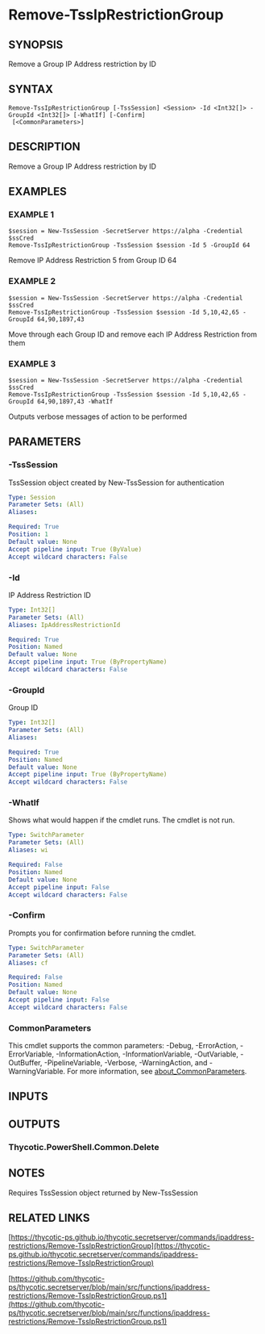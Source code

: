 # Remove-TssIpRestrictionGroup

## SYNOPSIS
Remove a Group IP Address restriction by ID

## SYNTAX

```
Remove-TssIpRestrictionGroup [-TssSession] <Session> -Id <Int32[]> -GroupId <Int32[]> [-WhatIf] [-Confirm]
 [<CommonParameters>]
```

## DESCRIPTION
Remove a Group IP Address restriction by ID

## EXAMPLES

### EXAMPLE 1
```
$session = New-TssSession -SecretServer https://alpha -Credential $ssCred
Remove-TssIpRestrictionGroup -TssSession $session -Id 5 -GroupId 64
```

Remove IP Address Restriction 5 from Group ID 64

### EXAMPLE 2
```
$session = New-TssSession -SecretServer https://alpha -Credential $ssCred
Remove-TssIpRestrictionGroup -TssSession $session -Id 5,10,42,65 -GroupId 64,90,1897,43
```

Move through each Group ID and remove each IP Address Restriction from them

### EXAMPLE 3
```
$session = New-TssSession -SecretServer https://alpha -Credential $ssCred
Remove-TssIpRestrictionGroup -TssSession $session -Id 5,10,42,65 -GroupId 64,90,1897,43 -WhatIf
```

Outputs verbose messages of action to be performed

## PARAMETERS

### -TssSession
TssSession object created by New-TssSession for authentication

```yaml
Type: Session
Parameter Sets: (All)
Aliases:

Required: True
Position: 1
Default value: None
Accept pipeline input: True (ByValue)
Accept wildcard characters: False
```

### -Id
IP Address Restriction ID

```yaml
Type: Int32[]
Parameter Sets: (All)
Aliases: IpAddressRestrictionId

Required: True
Position: Named
Default value: None
Accept pipeline input: True (ByPropertyName)
Accept wildcard characters: False
```

### -GroupId
Group ID

```yaml
Type: Int32[]
Parameter Sets: (All)
Aliases:

Required: True
Position: Named
Default value: None
Accept pipeline input: True (ByPropertyName)
Accept wildcard characters: False
```

### -WhatIf
Shows what would happen if the cmdlet runs.
The cmdlet is not run.

```yaml
Type: SwitchParameter
Parameter Sets: (All)
Aliases: wi

Required: False
Position: Named
Default value: None
Accept pipeline input: False
Accept wildcard characters: False
```

### -Confirm
Prompts you for confirmation before running the cmdlet.

```yaml
Type: SwitchParameter
Parameter Sets: (All)
Aliases: cf

Required: False
Position: Named
Default value: None
Accept pipeline input: False
Accept wildcard characters: False
```

### CommonParameters
This cmdlet supports the common parameters: -Debug, -ErrorAction, -ErrorVariable, -InformationAction, -InformationVariable, -OutVariable, -OutBuffer, -PipelineVariable, -Verbose, -WarningAction, and -WarningVariable. For more information, see [about_CommonParameters](http://go.microsoft.com/fwlink/?LinkID=113216).

## INPUTS

## OUTPUTS

### Thycotic.PowerShell.Common.Delete
## NOTES
Requires TssSession object returned by New-TssSession

## RELATED LINKS

[https://thycotic-ps.github.io/thycotic.secretserver/commands/ipaddress-restrictions/Remove-TssIpRestrictionGroup](https://thycotic-ps.github.io/thycotic.secretserver/commands/ipaddress-restrictions/Remove-TssIpRestrictionGroup)

[https://github.com/thycotic-ps/thycotic.secretserver/blob/main/src/functions/ipaddress-restrictions/Remove-TssIpRestrictionGroup.ps1](https://github.com/thycotic-ps/thycotic.secretserver/blob/main/src/functions/ipaddress-restrictions/Remove-TssIpRestrictionGroup.ps1)

